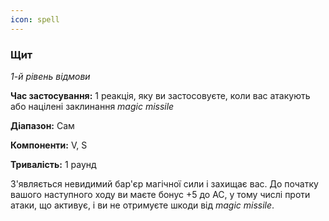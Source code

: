 ```yaml
---
icon: spell
---
```

### Щит

_1-й рівень відмови_

**Час застосування:** 1 реакція, яку ви застосовуєте, коли вас атакують або націлені заклинання _magic missile_ 

**Діапазон:** Сам

**Компоненти:** V, S

**Тривалість:** 1 раунд

З'являється невидимий бар'єр магічної сили і захищає вас. До початку вашого наступного ходу ви маєте бонус +5 до AC, у тому числі проти атаки, що активує, і ви не отримуєте шкоди від _magic missile_.